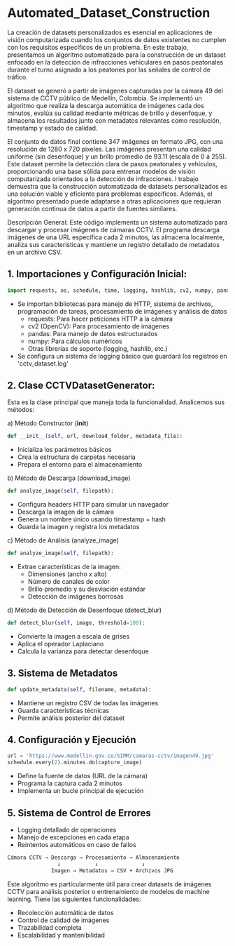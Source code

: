 # Automated_Dataset_Construction
La creación de datasets personalizados es esencial en aplicaciones de visión computarizada cuando los conjuntos de datos existentes no cumplen con los requisitos específicos de un problema. En este trabajo, presentamos un algoritmo automatizado para la construcción de un dataset enfocado en la detección de infracciones vehiculares en pasos peatonales durante el turno asignado a los peatones por las señales de control de tráfico.

El dataset se generó a partir de imágenes capturadas por la cámara 49 del sistema de CCTV público de Medellín, Colombia. Se implementó un algoritmo que realiza la descarga automática de imágenes cada dos minutos, evalúa su calidad mediante métricas de brillo y desenfoque, y almacena los resultados junto con metadatos relevantes como resolución, timestamp y estado de calidad.

El conjunto de datos final contiene 347 imágenes en formato JPG, con una resolución de 1280 x 720 píxeles. Las imágenes presentan una calidad uniforme (sin desenfoque) y un brillo promedio de 93.11 (escala de 0 a 255). Este dataset permite la detección clara de pasos peatonales y vehículos, proporcionando una base sólida para entrenar modelos de visión computarizada orientados a la detección de infracciones.
l trabajo demuestra que la construcción automatizada de datasets personalizados es una solución viable y eficiente para problemas específicos. Además, el algoritmo presentado puede adaptarse a otras aplicaciones que requieran generación continua de datos a partir de fuentes similares.

Descripción General:
Este código implementa un sistema automatizado para descargar y procesar imágenes de cámaras CCTV. El programa descarga imágenes de una URL específica cada 2 minutos, las almacena localmente, analiza sus características y mantiene un registro detallado de metadatos en un archivo CSV.


## 1. Importaciones y Configuración Inicial:

```python
import requests, os, schedule, time, logging, hashlib, cv2, numpy, pandas
```
- Se importan bibliotecas para manejo de HTTP, sistema de archivos, programación de tareas, procesamiento de imágenes y análisis de datos
  - requests: Para hacer peticiones HTTP a la cámara
  - cv2 (OpenCV): Para procesamiento de imágenes
  - pandas: Para manejo de datos estructurados
  - numpy: Para cálculos numéricos
  - Otras librerías de soporte (logging, hashlib, etc.)
- Se configura un sistema de logging básico que guardará los registros en 'cctv_dataset.log'

## 2. Clase CCTVDatasetGenerator:
Esta es la clase principal que maneja toda la funcionalidad. Analicemos sus métodos:

a) Método Constructor (__init__)

```python
def __init__(self, url, download_folder, metadata_file):
```
- Inicializa los parámetros básicos
- Crea la estructura de carpetas necesaria
- Prepara el entorno para el almacenamiento

b) Método de Descarga (download_image)
```python
def analyze_image(self, filepath):
```
- Configura headers HTTP para simular un navegador
- Descarga la imagen de la cámara
- Genera un nombre único usando timestamp + hash
- Guarda la imagen y registra los metadatos

c) Método de Análisis (analyze_image)
```python
def analyze_image(self, filepath):
```
- Extrae características de la imagen:
  - Dimensiones (ancho x alto)
  - Número de canales de color
  - Brillo promedio y su desviación estándar
  - Detección de imágenes borrosas
    
d) Método de Detección de Desenfoque (detect_blur)
```python
def detect_blur(self, image, threshold=100):
``` 
- Convierte la imagen a escala de grises
- Aplica el operador Laplaciano
- Calcula la varianza para detectar desenfoque

## 3. Sistema de Metadatos 
```python
def update_metadata(self, filename, metadata):
```
- Mantiene un registro CSV de todas las imágenes
- Guarda características técnicas
- Permite análisis posterior del dataset

## 4. Configuración y Ejecución
```python
url = 'https://www.medellin.gov.co/SIMM/camaras-cctv/imagen49.jpg'
schedule.every(2).minutes.do(capture_image)
```
- Define la fuente de datos (URL de la cámara)
- Programa la captura cada 2 minutos
- Implementa un bucle principal de ejecución

## 5. Sistema de Control de Errores
- Logging detallado de operaciones
- Manejo de excepciones en cada etapa
- Reintentos automáticos en caso de fallos

```Bash
Cámara CCTV → Descarga → Procesamiento → Almacenamiento
                ↓           ↓              ↓
              Imagen → Metadatos → CSV + Archivos JPG
```

Este algoritmo es particularmente útil para crear datasets de imágenes CCTV para análisis posterior o entrenamiento de modelos de machine learning. Tiene las siguientes funcionalidades:

- Recolección automática de datos
- Control de calidad de imágenes
- Trazabilidad completa
- Escalabilidad y mantenibilidad
